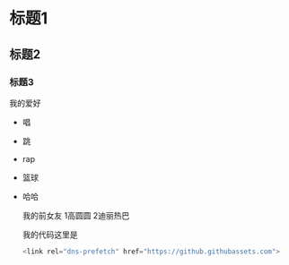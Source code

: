 # 标题1
## 标题2
### 标题3
我的爱好
* 唱
* 跳
* rap
* 篮球
* 哈哈
 
 
 
   我的前女友
  1高圆圆
  2迪丽热巴


  我的代码这里是
  ```javascript
  <link rel="dns-prefetch" href="https://github.githubassets.com">
  ```